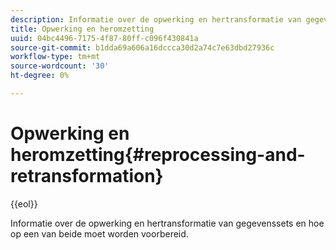 ```yaml
---
description: Informatie over de opwerking en hertransformatie van gegevenssets en hoe op een van beide moet worden voorbereid.
title: Opwerking en heromzetting
uuid: 04bc4496-7175-4f87-80ff-c096f430841a
source-git-commit: b1dda69a606a16dccca30d2a74c7e63dbd27936c
workflow-type: tm+mt
source-wordcount: '30'
ht-degree: 0%

---
```



# Opwerking en heromzetting{#reprocessing-and-retransformation}

{{eol}}

Informatie over de opwerking en hertransformatie van gegevenssets en hoe op een van beide moet worden voorbereid.

